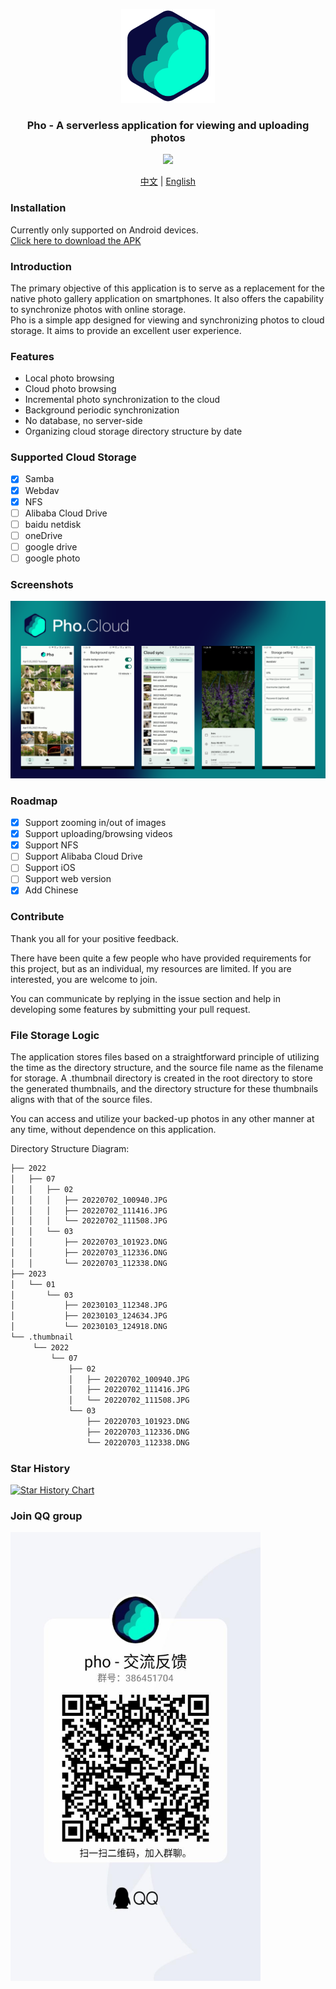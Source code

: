 <br/><br/><p align="center">
<img src="assets/icon/pho_icon.png" width="150">
</p>
<h3 align="center">
Pho - A serverless application for viewing and uploading photos
</h3>
<p align="center">
  <img src="https://github.com/fregie/pho/actions/workflows/go_test.yml/badge.svg">
</p>
<p align="center">
  <a href="README.md">中文</a> | <a href="README_EN.md">English</a>
</p>

### Installation
Currently only supported on Android devices.  
[Click here to download the APK](https://github.com/fregie/pho/releases)

### Introduction
The primary objective of this application is to serve as a replacement for the native photo gallery application on smartphones. It also offers the capability to synchronize photos with online storage.  
Pho is a simple app designed for viewing and synchronizing photos to cloud storage. It aims to provide an excellent user experience.

### Features
* Local photo browsing
* Cloud photo browsing
* Incremental photo synchronization to the cloud
* Background periodic synchronization
* No database, no server-side
* Organizing cloud storage directory structure by date

### Supported Cloud Storage
- [x] Samba
- [x] Webdav
- [x] NFS
- [ ] Alibaba Cloud Drive
- [ ] baidu netdisk
- [ ] oneDrive
- [ ] google drive
- [ ] google photo

### Screenshots
<p align="left">
<img src="assets/screenshot/Screenshots.png" >
</p>

### Roadmap
- [x] Support zooming in/out of images
- [x] Support uploading/browsing videos
- [x] Support NFS
- [ ] Support Alibaba Cloud Drive
- [ ] Support iOS
- [ ] Support web version
- [x] Add Chinese

### Contribute
Thank you all for your positive feedback.

There have been quite a few people who have provided requirements for this project, but as an individual, my resources are limited. If you are interested, you are welcome to join.

You can communicate by replying in the issue section and help in developing some features by submitting your pull request.

### File Storage Logic
The application stores files based on a straightforward principle of utilizing the time as the directory structure, and the source file name as the filename for storage. A .thumbnail directory is created in the root directory to store the generated thumbnails, and the directory structure for these thumbnails aligns with that of the source files.

You can access and utilize your backed-up photos in any other manner at any time, without dependence on this application.

Directory Structure Diagram:
```bash
├── 2022
│   ├── 07
│   │   ├── 02
│   │   │   ├── 20220702_100940.JPG
│   │   │   ├── 20220702_111416.JPG
│   │   │   └── 20220702_111508.JPG
│   │   └── 03
│   │       ├── 20220703_101923.DNG
│   │       ├── 20220703_112336.DNG
│   │       └── 20220703_112338.DNG
├── 2023
│   └── 01
│       └── 03
│           ├── 20230103_112348.JPG
│           ├── 20230103_124634.JPG
│           └── 20230103_124918.DNG
└── .thumbnail
     └── 2022
         └── 07
             ├── 02
             │   ├── 20220702_100940.JPG
             │   ├── 20220702_111416.JPG
             │   └── 20220702_111508.JPG
             └── 03
                 ├── 20220703_101923.DNG
                 ├── 20220703_112336.DNG
                 └── 20220703_112338.DNG
```

### Star History

[![Star History Chart](https://api.star-history.com/svg?repos=fregie/pho&type=Date)](https://star-history.com/#fregie/pho&Date)

### Join QQ group
<img src="assets/pho-qq-group.jpg" width="400">